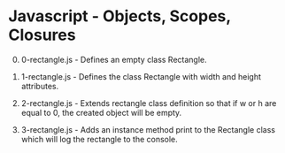 # Javascript - Objects, Scopes, Closures

0. 0-rectangle.js - Defines an empty class Rectangle.

1. 1-rectangle.js - Defines the class Rectangle with width and height attributes.

2. 2-rectangle.js - Extends rectangle class definition so that if w or h are equal to 0, the created object will be empty.

3. 3-rectangle.js - Adds an instance method print to the Rectangle class which will log the rectangle to the console.
